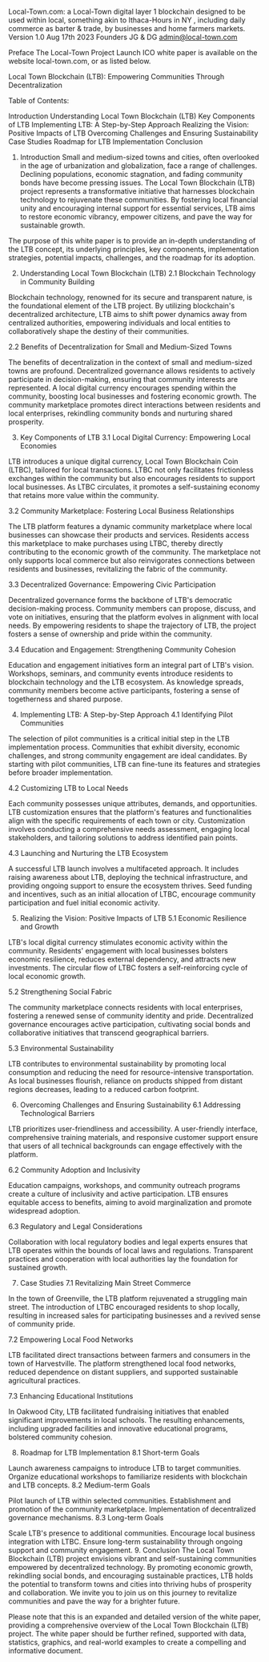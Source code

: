 Local-Town.com: a Local-Town digital layer 1 blockchain designed to be used within local, something akin to Ithaca-Hours in NY , including daily commerce as barter & trade, by businesses and home farmers markets.
Version 1.0 Aug 17th 2023
Founders JG & DG
admin@local-town.com

Preface
The Local-Town Project Launch ICO white paper is available on the website local-town.com, or as listed below.

Local Town Blockchain (LTB): Empowering Communities Through Decentralization

Table of Contents:

Introduction
Understanding Local Town Blockchain (LTB)
Key Components of LTB
Implementing LTB: A Step-by-Step Approach
Realizing the Vision: Positive Impacts of LTB
Overcoming Challenges and Ensuring Sustainability
Case Studies
Roadmap for LTB Implementation
Conclusion

1. Introduction
Small and medium-sized towns and cities, often overlooked in the age of urbanization and globalization, face a range of challenges. Declining populations, economic stagnation, and fading community bonds have become pressing issues. The Local Town Blockchain (LTB) project represents a transformative initiative that harnesses blockchain technology to rejuvenate these communities. By fostering local financial unity and encouraging internal support for essential services, LTB aims to restore economic vibrancy, empower citizens, and pave the way for sustainable growth.

The purpose of this white paper is to provide an in-depth understanding of the LTB concept, its underlying principles, key components, implementation strategies, potential impacts, challenges, and the roadmap for its adoption.

2. Understanding Local Town Blockchain (LTB)
2.1 Blockchain Technology in Community Building

Blockchain technology, renowned for its secure and transparent nature, is the foundational element of the LTB project. By utilizing blockchain's decentralized architecture, LTB aims to shift power dynamics away from centralized authorities, empowering individuals and local entities to collaboratively shape the destiny of their communities.

2.2 Benefits of Decentralization for Small and Medium-Sized Towns

The benefits of decentralization in the context of small and medium-sized towns are profound. Decentralized governance allows residents to actively participate in decision-making, ensuring that community interests are represented. A local digital currency encourages spending within the community, boosting local businesses and fostering economic growth. The community marketplace promotes direct interactions between residents and local enterprises, rekindling community bonds and nurturing shared prosperity.

3. Key Components of LTB
3.1 Local Digital Currency: Empowering Local Economies

LTB introduces a unique digital currency, Local Town Blockchain Coin (LTBC), tailored for local transactions. LTBC not only facilitates frictionless exchanges within the community but also encourages residents to support local businesses. As LTBC circulates, it promotes a self-sustaining economy that retains more value within the community.

3.2 Community Marketplace: Fostering Local Business Relationships

The LTB platform features a dynamic community marketplace where local businesses can showcase their products and services. Residents access this marketplace to make purchases using LTBC, thereby directly contributing to the economic growth of the community. The marketplace not only supports local commerce but also reinvigorates connections between residents and businesses, revitalizing the fabric of the community.

3.3 Decentralized Governance: Empowering Civic Participation

Decentralized governance forms the backbone of LTB's democratic decision-making process. Community members can propose, discuss, and vote on initiatives, ensuring that the platform evolves in alignment with local needs. By empowering residents to shape the trajectory of LTB, the project fosters a sense of ownership and pride within the community.

3.4 Education and Engagement: Strengthening Community Cohesion

Education and engagement initiatives form an integral part of LTB's vision. Workshops, seminars, and community events introduce residents to blockchain technology and the LTB ecosystem. As knowledge spreads, community members become active participants, fostering a sense of togetherness and shared purpose.

4. Implementing LTB: A Step-by-Step Approach
4.1 Identifying Pilot Communities

The selection of pilot communities is a critical initial step in the LTB implementation process. Communities that exhibit diversity, economic challenges, and strong community engagement are ideal candidates. By starting with pilot communities, LTB can fine-tune its features and strategies before broader implementation.

4.2 Customizing LTB to Local Needs

Each community possesses unique attributes, demands, and opportunities. LTB customization ensures that the platform's features and functionalities align with the specific requirements of each town or city. Customization involves conducting a comprehensive needs assessment, engaging local stakeholders, and tailoring solutions to address identified pain points.

4.3 Launching and Nurturing the LTB Ecosystem

A successful LTB launch involves a multifaceted approach. It includes raising awareness about LTB, deploying the technical infrastructure, and providing ongoing support to ensure the ecosystem thrives. Seed funding and incentives, such as an initial allocation of LTBC, encourage community participation and fuel initial economic activity.

5. Realizing the Vision: Positive Impacts of LTB
5.1 Economic Resilience and Growth

LTB's local digital currency stimulates economic activity within the community. Residents' engagement with local businesses bolsters economic resilience, reduces external dependency, and attracts new investments. The circular flow of LTBC fosters a self-reinforcing cycle of local economic growth.

5.2 Strengthening Social Fabric

The community marketplace connects residents with local enterprises, fostering a renewed sense of community identity and pride. Decentralized governance encourages active participation, cultivating social bonds and collaborative initiatives that transcend geographical barriers.

5.3 Environmental Sustainability

LTB contributes to environmental sustainability by promoting local consumption and reducing the need for resource-intensive transportation. As local businesses flourish, reliance on products shipped from distant regions decreases, leading to a reduced carbon footprint.

6. Overcoming Challenges and Ensuring Sustainability
6.1 Addressing Technological Barriers

LTB prioritizes user-friendliness and accessibility. A user-friendly interface, comprehensive training materials, and responsive customer support ensure that users of all technical backgrounds can engage effectively with the platform.

6.2 Community Adoption and Inclusivity

Education campaigns, workshops, and community outreach programs create a culture of inclusivity and active participation. LTB ensures equitable access to benefits, aiming to avoid marginalization and promote widespread adoption.

6.3 Regulatory and Legal Considerations

Collaboration with local regulatory bodies and legal experts ensures that LTB operates within the bounds of local laws and regulations. Transparent practices and cooperation with local authorities lay the foundation for sustained growth.

7. Case Studies
7.1 Revitalizing Main Street Commerce

In the town of Greenville, the LTB platform rejuvenated a struggling main street. The introduction of LTBC encouraged residents to shop locally, resulting in increased sales for participating businesses and a revived sense of community pride.

7.2 Empowering Local Food Networks

LTB facilitated direct transactions between farmers and consumers in the town of Harvestville. The platform strengthened local food networks, reduced dependence on distant suppliers, and supported sustainable agricultural practices.

7.3 Enhancing Educational Institutions

In Oakwood City, LTB facilitated fundraising initiatives that enabled significant improvements in local schools. The resulting enhancements, including upgraded facilities and innovative educational programs, bolstered community cohesion.

8. Roadmap for LTB Implementation
8.1 Short-term Goals

Launch awareness campaigns to introduce LTB to target communities.
Organize educational workshops to familiarize residents with blockchain and LTB concepts.
8.2 Medium-term Goals

Pilot launch of LTB within selected communities.
Establishment and promotion of the community marketplace.
Implementation of decentralized governance mechanisms.
8.3 Long-term Goals

Scale LTB's presence to additional communities.
Encourage local business integration with LTBC.
Ensure long-term sustainability through ongoing support and community engagement.
9. Conclusion
The Local Town Blockchain (LTB) project envisions vibrant and self-sustaining communities empowered by decentralized technology. By promoting economic growth, rekindling social bonds, and encouraging sustainable practices, LTB holds the potential to transform towns and cities into thriving hubs of prosperity and collaboration. We invite you to join us on this journey to revitalize communities and pave the way for a brighter future.

Please note that this is an expanded and detailed version of the white paper, providing a comprehensive overview of the Local Town Blockchain (LTB) project. The white paper should be further refined, supported with data, statistics, graphics, and real-world examples to create a compelling and informative document.
